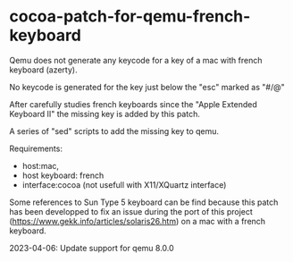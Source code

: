 # cocoa-patch-for-qemu-french-keyboard


Qemu does not generate any keycode for a key of a mac with french keyboard (azerty).

No keycode is generated for the key just below the "esc" marked as "#/@"

After carefully studies french keyboards since the "Apple Extended Keyboard II" the missing key is added by this patch.

A series of "sed" scripts to add the missing key to qemu.

Requirements:
  - host:mac,
  - host keyboard: french
  - interface:cocoa (not usefull with X11/XQuartz interface)

Some references to Sun Type 5 keyboard can be find because this patch has been developped to fix an issue during the port of this project (https://www.gekk.info/articles/solaris26.htm) on a mac with a french keyboard.

2023-04-06:
  Update support for qemu 8.0.0
